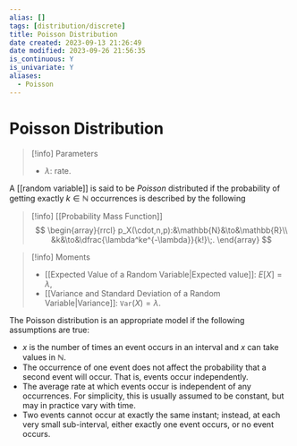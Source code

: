 ```yaml
---
alias: []
tags: [distribution/discrete]
title: Poisson Distribution
date created: 2023-09-13 21:26:49
date modified: 2023-09-26 21:56:35
is_continuous: Y
is_univariate: Y
aliases:
  - Poisson
---
```


# Poisson Distribution

> [!info] Parameters
> - $\lambda$: rate.

A [[random variable]] is said to be _Poisson_ distributed if the probability of getting exactly $k\in\mathbb{N}$ occurrences is described by the following

> [!info] [[Probability Mass Function]]
> $$
> \begin{array}{rrcl}
> p_X(\cdot,n,p):&\mathbb{N}&\to&\mathbb{R}\\
> &k&\to&\dfrac{\lambda^ke^{-\lambda}}{k!}\;.
> \end{array}
> $$

> [!info] Moments
> - [[Expected Value of a Random Variable|Expected value]]: $E[X]=\lambda$,
> - [[Variance and Standard Deviation of a Random Variable|Variance]]: $\texttt{Var}(X)=\lambda$.

The Poisson distribution is an appropriate model if the following assumptions are true:

- $x$ is the number of times an event occurs in an interval and $x$ can take values in $\mathbb{N}$.
- The occurrence of one event does not affect the probability that a second event will occur. That is, events occur independently.
- The average rate at which events occur is independent of any occurrences. For simplicity, this is usually assumed to be constant, but may in practice vary with time.
- Two events cannot occur at exactly the same instant; instead, at each very small sub-interval, either exactly one event occurs, or no event occurs.